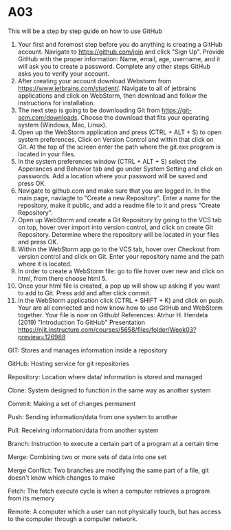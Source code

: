 # A03
This will be a step by step guide on how to use GitHub
1. Your first and foremost step before you do anything is creating a GitHub account. Navigate to https://github.com/join and click "Sign Up". Provide GitHub with the proper information: Name, email, age, username, and it will ask you to create a password. Complete any other steps GitHub asks you to verify your account.
2. After creating your account download Webstorm from https://www.jetbrains.com/student/. Navigate to all of jetbrains applications and click on WebStorm, then download and follow the instructions for installation.
3. The next step is going to be downloading Git from https://git-scm.com/downloads. Choose the download that fits your operating system (Windows, Mac, Linux).
4. Open up the WebStorm application and press (CTRL + ALT + S) to open system preferences. Click on Version Control and within that click on Git. At the top of the screen enter the path where the git.exe program is located in your files.
5. In the system preferences window (CTRL + ALT + S) select the Apperances and Behavior tab and go under System Setting and click on passwords. Add a location where your password will be saved and press OK.
6. Navigate to github.com and make sure that you are logged in. In the main page, naviagte to "Create a new Repository". Enter a name for the repository, make it public, and add a readme file to it and press "Create Repository".
7. Open up WebStorm and create a Git Repository by going to the VCS tab on top, hover over import into version control, and click on create Git Repository. Determine where the repository will be located in your files and press OK. 
8. Within the WebStorm app go to the VCS tab, hover over Checkout from version control and click on Git. Enter your repository name and the path where it is located.
9. In order to create a WebStorm file: go to file hover over new and click on html, from there choose html 5. 
10. Once your html file is created, a pop up will show up asking if you want to add to Git. Press add and after click commit.
11. In the WebStorm application click (CTRL + SHIFT + K) and click on push.
Your are all connected and now know how to use GitHub and WebStorm together. Your file is now on Github!
References: Atrhur H. Hendela (2019) "Introduction To GitHub" Presentation
https://njit.instructure.com/courses/5658/files/folder/Week03?preview=126988

GIT: Stores and manages information inside a repository 

GitHub: Hosting service for git repositories

Repository: Location where data/ information is stored and managed

Clone: System designed to function in the same way as another system

Commit: Making a set of changes permanent

Push: Sending information/data from one system to another

Pull: Receiving information/data from another system

Branch: Instruction to execute a certain part of a program at a certain time

Merge: Combining two or more sets of data into one set

Merge Conflict: Two branches are modifying the same part of a file, git doesn't know which changes to make

Fetch: The fetch execute cycle is when a computer retrieves a program from its memory

Remote: A computer which a user can not physically touch, but has access to the computer through a computer network. 
